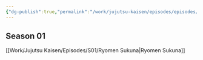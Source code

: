 ```yaml
---
{"dg-publish":true,"permalink":"/work/jujutsu-kaisen/episodes/episodes/"}
---
```



## Season 01
[[Work/Jujutsu Kaisen/Episodes/S01/Ryomen Sukuna\|Ryomen Sukuna]]